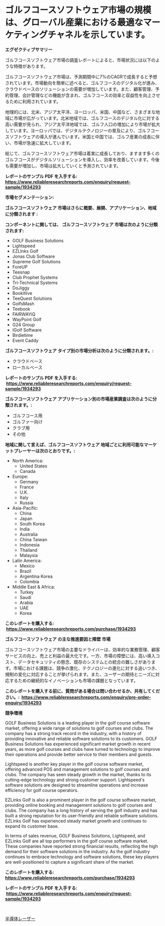 <p><h1>ゴルフコースソフトウェア市場の規模は、グローバル産業における最適なマーケティングチャネルを示しています。</h1></p><p><strong>エグゼクティブサマリー</strong></p>
<p><p>ゴルフコースソフトウェア市場の調査レポートによると、市場状況には以下のような特徴があります。</p><p>ゴルフコースソフトウェア市場は、予測期間中に7%のCAGRで成長すると予想されています。市場動向を簡単に述べると、ゴルフコースのデジタル化が進み、クラウドベースのソリューションの需要が増加しています。また、顧客管理、予約管理、会計管理などの機能が含まれ、ゴルフコースの効率と収益性を向上させるために利用されています。</p><p>地理的には、北米、アジア太平洋、ヨーロッパ、米国、中国など、さまざまな地域に市場が広がっています。北米地域では、ゴルフコースのデジタル化に対する高い需要が見られ、アジア太平洋地域では、ゴルフ人口の増加により市場が拡大しています。ヨーロッパでは、デジタルテクノロジーの普及により、ゴルフコースソフトウェアの導入が進んでいます。米国と中国では、ゴルフ産業の成長に伴い、市場が急速に拡大しています。</p><p>総じて、ゴルフコースソフトウェア市場は着実に成長しており、ますます多くのゴルフコースがデジタルソリューションを導入し、効率を改善しています。今後も需要が増加し、市場は拡大していくと予測されています。</p></p>
<p><strong>レポートのサンプル PDF を入手する: <a href="https://www.reliableresearchreports.com/enquiry/request-sample/1934293">https://www.reliableresearchreports.com/enquiry/request-sample/1934293</a></strong></p>
<p><strong>市場セグメンテーション:</strong></p>
<p><strong> ゴルフコースソフトウェア 市場はさらに概要、展開、アプリケーション、地域に分類されます :</strong></p>
<p><strong>コンポーネントに関しては、 ゴルフコースソフトウェア 市場は次のように分類されます: &nbsp;</strong></p>
<p><ul><li>GOLF Business Solutions</li><li>Lightspeed</li><li>EZLInks Golf</li><li>Jonas Club Software</li><li>Supreme Golf Solutions</li><li>ForeUP</li><li>Teesnap</li><li>Club Prophet Systems</li><li>Tri-Technical Systems</li><li>DoJiggy</li><li>Bookitlive</li><li>TeeQuest Solutions</li><li>GolfsMash</li><li>Teebook</li><li>FAIRWAYiQ</li><li>WayPoint Golf</li><li>G24 Group</li><li>IGolf Software</li><li>Birdietime</li><li>Event Caddy</li></ul></p>
<p><strong> ゴルフコースソフトウェア タイプ別の市場分析は次のように分類されます。:</strong></p>
<p><ul><li>クラウドベース</li><li>ローカルベース</li></ul></p>
<p><strong>レポートのサンプル PDF を入手する: &nbsp;<a href="https://www.reliableresearchreports.com/enquiry/request-sample/1934293">https://www.reliableresearchreports.com/enquiry/request-sample/1934293</a></strong></p>
<p><strong> ゴルフコースソフトウェア アプリケーション別の市場産業調査は次のように分類されます。:</strong></p>
<p><ul><li>ゴルフコース用</li><li>ゴルファー向け</li><li>クラブ用</li><li>その他</li></ul></p>
<p><strong>地域に関して言えば、ゴルフコースソフトウェア 地域ごとに利用可能なマーケットプレーヤーは次のとおりです。:</strong></p>
<p><ul>
    <li>
        North America:
        <ul>
            <li>United States</li>
            <li>Canada</li>
        </ul>
    </li>
    <li>
        Europe:
        <ul>
            <li>Germany</li>
            <li>France</li>
            <li>U.K.</li>
            <li>Italy</li>
            <li>Russia</li>
        </ul>
    </li>
    <li>
        Asia-Pacific:
        <ul>
            <li>China</li>
            <li>Japan</li>
            <li>South Korea</li>
            <li>India</li>
            <li>Australia</li>
            <li>China Taiwan</li>
            <li>Indonesia</li>
            <li>Thailand</li>
            <li>Malaysia</li>
        </ul>
    </li>
    <li>
        Latin America:
        <ul>
            <li>Mexico</li>
            <li>Brazil</li>
            <li>Argentina Korea</li>
            <li>Colombia</li>
        </ul>
    </li>
    <li>
        Middle East & Africa:
        <ul>
            <li>Turkey</li>
            <li>Saudi</li>
            <li>Arabia</li>
            <li>UAE</li>
            <li>Korea</li>
        </ul>
    </li>
    </ul></p>
<p><strong>このレポートを購入する: &nbsp;<a href="https://www.reliableresearchreports.com/purchase/1934293">https://www.reliableresearchreports.com/purchase/1934293</a></strong></p>
<p><strong>ゴルフコースソフトウェア の主な推進要因と障壁 市場</strong></p>
<p><p>ゴルフコースソフトウェア市場の主要なドライバーは、効率的な業務管理、顧客サービスの向上、売上と利益の最大化です。一方、市場の障壁には、高い導入コスト、データセキュリティの懸念、既存のシステムとの統合の難しさがあります。市場における課題は、競争の激化、テクノロジーの進化に対する追いつき、規制の変化に対応することが挙げられます。また、ユーザーの期待とニーズに対応するための継続的なイノベーションも市場の課題となっています。</p></p>
<p><strong>このレポートを購入する前に、質問がある場合は問い合わせるか、共有してください。:&nbsp; <a href="https://www.reliableresearchreports.com/enquiry/pre-order-enquiry/1934293">https://www.reliableresearchreports.com/enquiry/pre-order-enquiry/1934293</a></strong></p>
<p><strong>競争環境</strong></p>
<p><p>GOLF Business Solutions is a leading player in the golf course software market, offering a wide range of solutions to golf courses and clubs. The company has a strong track record in the industry, with a history of providing innovative and reliable software solutions to its customers. GOLF Business Solutions has experienced significant market growth in recent years, as more golf courses and clubs have turned to technology to improve their operations and provide better service to their members and guests.</p><p>Lightspeed is another key player in the golf course software market, offering advanced POS and management solutions to golf courses and clubs. The company has seen steady growth in the market, thanks to its cutting-edge technology and strong customer support. Lightspeed's software solutions are designed to streamline operations and increase efficiency for golf course operators.</p><p>EZLinks Golf is also a prominent player in the golf course software market, providing online booking and management solutions to golf courses and clubs. The company has a long history of serving the golf industry and has built a strong reputation for its user-friendly and reliable software solutions. EZLinks Golf has experienced steady market growth and continues to expand its customer base.</p><p>In terms of sales revenue, GOLF Business Solutions, Lightspeed, and EZLinks Golf are all top performers in the golf course software market. These companies have reported strong financial results, reflecting the high demand for their software solutions in the industry. As the golf industry continues to embrace technology and software solutions, these key players are well-positioned to capture a significant share of the market.</p></p>
<p><strong>このレポートを購入する: &nbsp; <a href="https://www.reliableresearchreports.com/purchase/1934293">https://www.reliableresearchreports.com/purchase/1934293</a></strong></p>
<p><strong>レポートのサンプル PDF を入手する: &nbsp;<a href="https://www.reliableresearchreports.com/enquiry/request-sample/1934293">https://www.reliableresearchreports.com/enquiry/request-sample/1934293</a></strong><strong></strong></p>
<p>&nbsp;</p>
<p><p><a href="https://github.com/Sophiaard2003/Market-Research-Report-List-1/blob/main/346438917377.md">半導体レーザー</a></p></p>